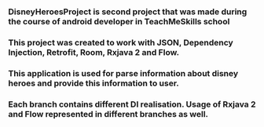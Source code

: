 <h3>DisneyHeroesProject is second project that was made during the course of android developer in TeachMeSkills school</h3>
<h3>This project was created to work with JSON, Dependency Injection, Retrofit, Room, Rxjava 2 and Flow. </h3>
<h3>This application is used for parse information about disney heroes and provide this information to user.</h3>
<h3>Each branch contains different DI realisation. Usage of Rxjava 2 and Flow represented in different branches as well.</h3>
